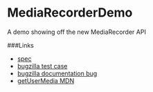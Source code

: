 MediaRecorderDemo
=================

A demo showing off the new MediaRecorder API

###Links
* [spec](https://dvcs.w3.org/hg/dap/raw-file/default/media-stream-capture/MediaRecorder.html)
* [bugzilla test case](https://bug803414.bugzilla.mozilla.org/attachment.cgi?id=735088)
* [bugzilla documentation bug](https://bugzilla.mozilla.org/show_bug.cgi?id=891782)
* [getUserMedia MDN](https://developer.mozilla.org/en-US/docs/Web/API/Navigator.getUserMedia)

